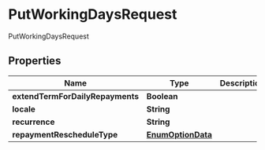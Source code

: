 

# PutWorkingDaysRequest

PutWorkingDaysRequest

## Properties

| Name | Type | Description | Notes |
|------------ | ------------- | ------------- | -------------|
|**extendTermForDailyRepayments** | **Boolean** |  |  [optional] |
|**locale** | **String** |  |  [optional] |
|**recurrence** | **String** |  |  [optional] |
|**repaymentRescheduleType** | [**EnumOptionData**](EnumOptionData.md) |  |  [optional] |



